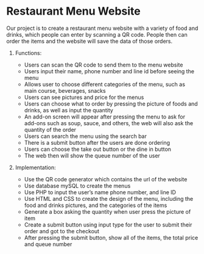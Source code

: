 # Restaurant Menu Website

Our project is to create a restaurant menu website with a variety of food and drinks, which people can enter by scanning a QR code. People then can order the items and the website will save the data of those orders.

1. Functions:
   - Users can scan the QR code to send them to the menu website
   - Users input their name, phone number and line id before seeing the menu
   - Allows user to choose different categories of the menu, such as main course, beverages, snacks
   - Users can see pictures and price for the menus
   - Users can choose what to order by pressing the picture of foods and drinks, as well as input the quantity
   - An add-on screen will appear after pressing the menu to ask for add-ons such as soup, sauce, and others, the web will also ask the quantity of the order
   - Users can search the menu using the search bar
   - There is a submit button after the users are done ordering
   - Users can choose the take out button or the dine in button
   - The web then will show the queue number of the user


2. Implementation:
   - Use the QR code generator which contains the url of the website
   - Use database mySQL to create the menus
   - Use PHP to input the user’s name phone number, and line ID
   - Use HTML and CSS to create the design of the menu, including the food and drinks pictures, and the categories of the items
   - Generate a box asking the quantity when user press the picture of  item
   - Create a submit button using input type for the user to submit their order and got to the checkout
   - After pressing the submit button, show all of the items, the total price and queue number

